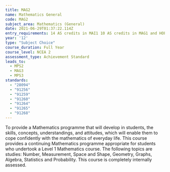 ```yaml
---
title: MAG2
name: Mathematics General
code: MAG2
subject_area: Mathematics (General)
date: 2021-06-29T01:37:22.114Z
entry_requirements: 14 AS credits in MAI1 10 AS credits in MAG1 and HOF/TIC approval required.
year: '12'
type: "Subject Choice"
course_duration: Full Year
course_level: NCEA 2
assessment_type: Achievement Standard
leads_to:
  - MPS2
  - MAG3
  - MPS3
standards:
  - "28094"
  - "91256"
  - "91259"
  - "91260"
  - "91264"
  - "91265"
  - "91268"
---
```

To provide a Mathematics programme that will develop in students, the skills, concepts, understandings, and attitudes, which will enable them to cope confidently with the mathematics of everyday life. This course provides a continuing Mathematics programme appropriate for students who undertook a Level 1 Mathematics course. The following topics are studies: Number, Measurement, Space and Shape, Geometry, Graphs, Algebra, Statistics and Probability. This course is completely internally assessed.
